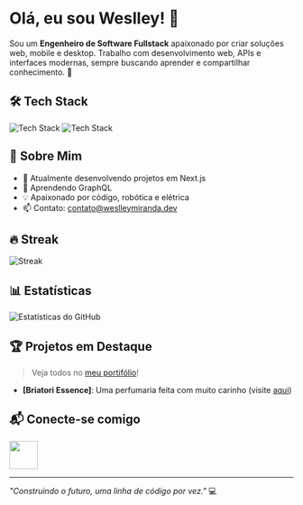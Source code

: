 # Olá, eu sou Weslley! 👋

Sou um **Engenheiro de Software Fullstack** apaixonado por criar soluções web, mobile e desktop. Trabalho com desenvolvimento web, APIs e interfaces modernas, sempre buscando aprender e compartilhar conhecimento. 🚀

## 🛠 Tech Stack
<img src="https://skillicons.dev/icons?i=nextjs,react,nodejs,typescript,redux,mongodb,graphql,jest,tailwindcss,redis" alt="Tech Stack" />
<img src="https://skillicons.dev/icons?i=vite,electron,python,postgresql,docker,kubernetes,c,rust,java,aws" alt="Tech Stack" />

## 🌟 Sobre Mim
- 🔭 Atualmente desenvolvendo projetos em Next.js
- 🌱 Aprendendo GraphQL
- 💡 Apaixonado por código, robótica e elétrica
- 📫 Contato: [contato@weslleymiranda.dev](mailto:seu.email@example.com)

## 🔥 Streak
![Streak](https://github-readme-streak-stats-eight.vercel.app/?user=weslleymirandadev&theme=chartreuse-dark)

## 📊 Estatísticas
![Estatísticas do GitHub](https://github-readme-stats.vercel.app/api?username=weslleymirandadev&show_icons=true&theme=chartreuse-dark)

## 🏆 Projetos em Destaque
> Veja todos no [meu portifólio](https://weslleymiranda.dev)!
- **[Briatori Essence]**: Uma perfumaria feita com muito carinho (visite [aqui](https://www.briatoriessence.com))

## 📬 Conecte-se comigo
[<img src="https://skillicons.dev/icons?i=linkedin" height="50"/>](https://www.linkedin.com/in/weslley-miranda/)

---

*"Construindo o futuro, uma linha de código por vez."* 💻
